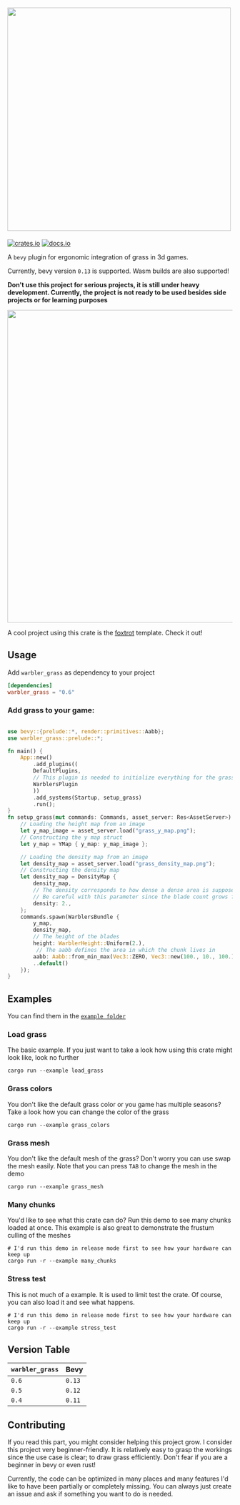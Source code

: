 # <img src="branding/warbler_display.svg" width="500">
[![crates.io](https://img.shields.io/badge/crates.io-latest-orange)](https://crates.io/crates/warbler_grass)
[![docs.io](https://img.shields.io/badge/docs-latest-green)](https://docs.rs/warbler_grass/latest/warbler_grass/)

A `bevy` plugin for ergonomic integration of grass in 3d games.

Currently, bevy version `0.13` is supported.
Wasm builds are also supported!

**Don't use this project for serious projects, it is still under heavy development. 
Currently, the project is not ready to be used besides side projects or for learning purposes**

<img src="images/preview.png" width="700">


A cool project using this crate is the [foxtrot](https://github.com/janhohenheim/foxtrot) template. Check it out!
## Usage
Add `warbler_grass` as dependency to your project
```toml
[dependencies]
warbler_grass = "0.6"
```
### Add grass to your game:
```rust

use bevy::{prelude::*, render::primitives::Aabb};
use warbler_grass::prelude::*;

fn main() {
    App::new()
        .add_plugins((
        DefaultPlugins,
        // This plugin is needed to initialize everything for the grass render pipeline
        WarblersPlugin
        ))
        .add_systems(Startup, setup_grass)
        .run();
}
fn setup_grass(mut commands: Commands, asset_server: Res<AssetServer>) {
    // Loading the height map from an image
    let y_map_image = asset_server.load("grass_y_map.png");
    // Constructing the y map struct
    let y_map = YMap { y_map: y_map_image };

    // Loading the density map from an image
    let density_map = asset_server.load("grass_density_map.png");
    // Constructing the density map
    let density_map = DensityMap {
        density_map,
        // The density corresponds to how dense a dense area is supposed to be.
        // Be careful with this parameter since the blade count grows fast. 
        density: 2.,
    };
    commands.spawn(WarblersBundle {
        y_map,
        density_map,
        // The height of the blades
        height: WarblerHeight::Uniform(2.),
         // The aabb defines the area in which the chunk lives in
        aabb: Aabb::from_min_max(Vec3::ZERO, Vec3::new(100., 10., 100.)),
        ..default()
    });
}

```

## Examples
You can find them in the [`example folder`](https://github.com/EmiOnGit/warbler_grass/tree/main/examples)


### Load grass
The basic example. If you just want to take a look how using this crate might look like, look no further
```shell
cargo run --example load_grass
```
### Grass colors
You don't like the default grass color or you game has multiple seasons? 
Take a look how you can change the color of the grass
```shell
cargo run --example grass_colors
```

### Grass mesh
You don't like the default mesh of the grass? Don't worry you can use swap the mesh easily.
Note that you can press `TAB` to change the mesh in the demo
```shell
cargo run --example grass_mesh
```
### Many chunks
You'd like to see what this crate can do? Run this demo to see many chunks loaded at once.
This example is also great to demonstrate the frustum culling of the meshes
```shell
# I'd run this demo in release mode first to see how your hardware can keep up
cargo run -r --example many_chunks
```
### Stress test
This is not much of a example. It is used to limit test the crate.
Of course, you can also load it and see what happens.
```shell
# I'd run this demo in release mode first to see how your hardware can keep up
cargo run -r --example stress_test
```

## Version Table

| `warbler_grass` | Bevy   |
|-----------------|--------|
| `0.6`           | `0.13` |
| `0.5`           | `0.12` |
| `0.4`           | `0.11` |

## Contributing
If you read this part, you might consider helping this project grow.
I consider this project very beginner-friendly. 
It is relatively easy to grasp the workings since the use case is clear; to draw grass efficiently.
Don't fear if you are a beginner in bevy or even rust!

Currently, the code can be optimized in many places and many features I'd like to have been partially or completely missing.
You can always just create an issue and ask if something you want to do is needed.
